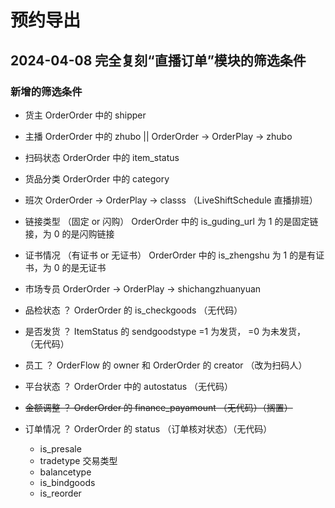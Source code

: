 # 预约导出

## 2024-04-08 完全复刻“直播订单”模块的筛选条件

### 新增的筛选条件

- 货主   OrderOrder 中的 shipper
- 主播   OrderOrder 中的 zhubo    ||   OrderOrder -> OrderPlay -> zhubo
- 扫码状态   OrderOrder 中的  item_status
- 货品分类  OrderOrder 中的  category
- 班次   OrderOrder -> OrderPlay -> classs （LiveShiftSchedule 直播排班）
- 链接类型 （固定 or 闪购） OrderOrder 中的  is_guding_url 为 1 的是固定链接，为 0 的是闪购链接
- 证书情况 （有证书 or 无证书） OrderOrder 中的 is_zhengshu 为 1 的是有证书，为 0 的是无证书
- 市场专员  OrderOrder -> OrderPlay -> shichangzhuanyuan


- 品检状态 ？ OrderOrder  的 is_checkgoods （无代码）
- 是否发货 ？ ItemStatus 的 sendgoodstype =1 为发货， =0 为未发货， （无代码）

- 员工 ？  OrderFlow 的 owner 和 OrderOrder 的 creator （改为扫码人）
- 平台状态  ？  OrderOrder 中的 autostatus （无代码）
- ~~金额调整 ？ OrderOrder 的 finance_payamount （无代码）（搁置）~~

- 订单情况 ？ OrderOrder 的 status （订单核对状态）（无代码）
    - is_presale  
    - tradetype  交易类型
    - balancetype
    - is_bindgoods
    - is_reorder
